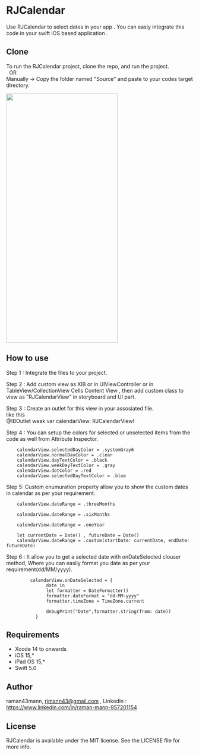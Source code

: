 # RJCalendar

Use RJCalendar to select dates in your app . You can easiy integrate this code in your swift iOS based application  .

## Clone 
To run the RJCalendar project, clone the repo, and run the project.<br />
&nbsp;&nbsp;OR<br />
Manually -> Copy the folder named "Source" and paste to your codes target directory.

<img src = "https://github.com/raman43mann/RJCalendar/assets/154659783/5ae3d580-a38c-4bbe-844b-75d35cd4918a" width="300" height="670">

## How to use

Step 1 : Integrate the files to your project.

Step 2 : Add custom view as XIB or in UIViewController or in TableView/CollectionView Cells Content View , then add custom class to view as "RJCalendarView" in storyboard and UI part.

Step 3 : Create an outlet for this view in your assosiated file.<br />
like this<br />
@IBOutlet weak var calendarView: RJCalendarView!

Step 4 : You can setup the colors for selected or unselected items from the code as well from Attribute Inspector.

        calendarView.selectedDayColor = .systemGray6
        calendarView.normalDayColor = .clear
        calendarView.dayTextColor = .black
        calendarView.weekDayTextColor = .gray
        calendarView.dotColor = .red
        calendarView.selectedDayTextColor = .blue
        
Step 5: Custom enumuration property allow you to show the custom dates in calendar as per your requirement.

        calendarView.dateRange = .threeMonths

        calendarView.dateRange = .sixMonths

        calendarView.dateRange = .oneYear
        
        let currentDate = Date() , futureDate = Date()
        calendarView.dateRange = .custom(startDate: currentDate, endDate: futureDate)


Step 6 : It allow you to get a selected date with onDateSelected clouser method, Where you can easily format you date as per your requirement(dd/MM/yyyy).

             calendarView.onDateSelected = {
                   date in
                   let formatter = DateFormatter()
                   formatter.dateFormat = "dd-MM-yyyy"
                   formatter.timeZone = TimeZone.current
                   
                   debugPrint("Date",formatter.string(from: date))
               }



## Requirements
- Xcode 14 to onwards
- iOS 15,*
- iPad OS 15,*
- Swift 5.0 


## Author
raman43mann, rjmann43@gmail.com , Linkedin : https://www.linkedin.com/in/raman-mann-957201154

## License
RJCalendar is available under the MIT license. See the LICENSE file for more info.

